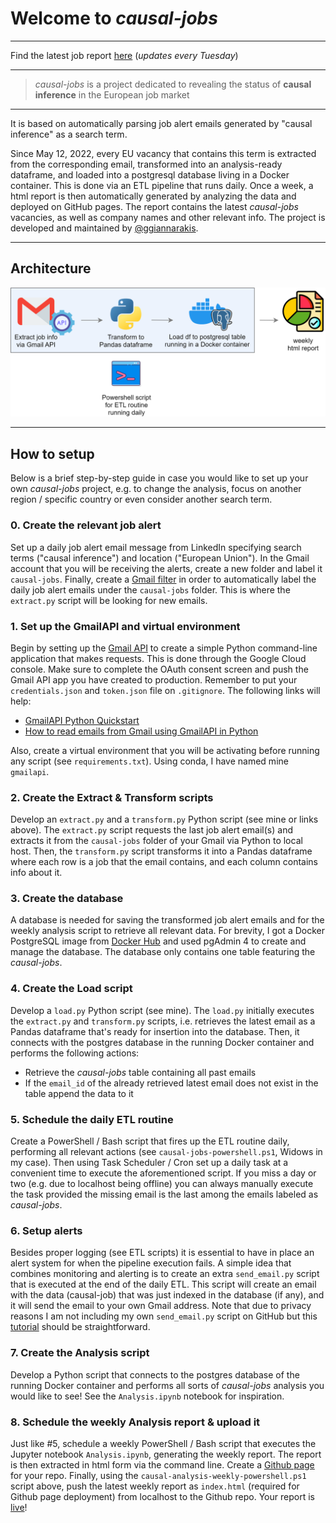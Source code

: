 # Welcome to *causal-jobs*

---

Find the latest job report [here](https://ggiannarakis.github.io/causal-jobs/) (*updates every Tuesday*)

---

> *causal-jobs* is a project
> dedicated to revealing the status of
> **causal inference** in the European job market

---

It is based on automatically parsing job alert
emails generated by "causal inference" as a
search term. 

Since May 12, 2022, every EU vacancy
that contains this term is extracted from the
corresponding email, transformed into an
analysis-ready dataframe, and loaded into a
postgresql database living in a Docker container. 
This is done via an ETL pipeline that runs daily. 
Once a week, a html report 
is then automatically generated by 
analyzing the data and deployed on GitHub pages. The report contains
the latest *causal-jobs* vacancies, as well as
company names and other
relevant info. The project is developed and maintained by [@ggiannarakis](https://github.com/ggiannarakis).

---

## Architecture

![](architecture-transparent.png)

---

[//]: # (## Wordcloud from all *causal-jobs* titles)

[//]: # ()
[//]: # (![]&#40;causal-wordcloud.png&#41;)

[//]: # ()
[//]: # (---)

## How to setup

Below is a brief step-by-step guide in case you would like to
set up your own *causal-jobs* project, e.g. to change the analysis,
focus on another region / specific country or even consider another search term.

### 0. Create the relevant job alert

Set up a daily job alert email message from LinkedIn
specifying search terms ("causal inference")
and location ("European Union"). In the Gmail account that you will be receiving
the alerts, create a new  folder
and label it ```causal-jobs```. Finally, create a
[Gmail filter](https://support.google.com/a/users/answer/9308833?hl=en)
in order to automatically label the daily job alert
emails under the ```causal-jobs``` folder. This is where
the ```extract.py``` script will be looking for new
emails.


### 1. Set up the GmailAPI and virtual environment

Begin by setting up the 
[Gmail API](https://developers.google.com/gmail/api) 
to create a simple Python command-line application 
that makes requests. This is done through the
Google Cloud console. Make sure to complete the
OAuth consent screen and push the Gmail API app you
have created to production. Remember to put your
```credentials.json``` and ```token.json```
file on ```.gitignore```. The following links
will help:

- [GmailAPI Python Quickstart](https://developers.google.com/gmail/api/quickstart/python)
- [How to read emails from Gmail using GmailAPI in Python](https://www.geeksforgeeks.org/how-to-read-emails-from-gmail-using-gmail-api-in-python/)

Also, create a virtual environment that you will be activating
before running any script (see ```requirements.txt```). Using conda, I have
named mine ```gmailapi```.

### 2. Create the Extract & Transform scripts

Develop an ```extract.py``` and a ```transform.py```
Python script (see mine or links above). The ```extract.py```
script requests the last job alert email(s)
and extracts it  from the ```causal-jobs``` 
folder of your Gmail via Python to local host. Then,
the ```transform.py``` script transforms it
into a Pandas dataframe where each row is a job 
that the email contains, and each column
contains info about it.

### 3. Create the database

A database is needed for saving the
transformed job alert emails and for the weekly
analysis script to retrieve all relevant data. For brevity, I
got a Docker PostgreSQL image from [Docker
Hub](https://hub.docker.com/_/postgres/) and used
pgAdmin 4 to create and manage the database. The
database only contains one table featuring the
*causal-jobs*.

### 4. Create the Load script

Develop a ```load.py``` Python script (see mine).
The ```load.py``` initially executes the 
```extract.py``` and ```transform.py``` scripts, i.e.
retrieves the latest email as a Pandas dataframe
that's ready for insertion into the database. 
Then, it connects with the postgres database in
the running Docker container 
and performs the following actions:

* Retrieve the *causal-jobs* table containing all past emails
* If the ```email_id``` of the already retrieved latest email does not exist in the table append the data to it

### 5. Schedule the daily ETL routine

Create a PowerShell / Bash script that fires up
the ETL routine daily, performing all relevant actions
(see ```causal-jobs-powershell.ps1```, Widows in my case). Then using Task Scheduler / Cron set up a daily task
at a convenient time to execute the aforementioned script.
If you miss a day or two (e.g. due to localhost being offline)
you can always manually execute the task provided the
missing email is the last among the emails labeled
as *causal-jobs*.

### 6. Setup alerts

Besides proper logging (see ETL scripts) it is essential to have in place an alert system
for when the pipeline execution fails. A simple idea that 
combines monitoring and alerting is to create an extra ```send_email.py```
script that is executed at the end of the daily ETL. 
This script will create an email with the data (causal-job)
that was just indexed in the database (if any), and it will send the email
to your own Gmail address.
Note that due to privacy reasons I am not including my own 
```send_email.py``` script on GitHub but this 
[tutorial](https://www.youtube.com/watch?v=g_j6ILT-X0k) should be straightforward.


### 7. Create the Analysis script

Develop a Python script that connects to the
postgres database of the running Docker container
and performs all sorts of 
*causal-jobs* analysis you would like
to see! See the ```Analysis.ipynb``` notebook 
for inspiration.

### 8. Schedule the weekly Analysis report & upload it

Just like #5, schedule a weekly PowerShell / Bash
script that executes the Jupyter notebook 
```Analysis.ipynb```, generating the weekly report.
The report is then extracted in 
html form via the command line.
Create a [Github page](https://pages.github.com/)
for your repo.
Finally, using the 
```causal-analysis-weekly-powershell.ps1```
script above, 
push the latest weekly report as ```index.html```
(required for Github page deployment)
from localhost to the Github repo. Your report is
[live](https://ggiannarakis.github.io/causal-jobs/)!